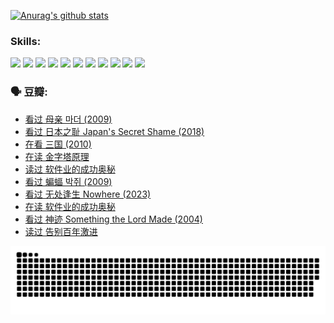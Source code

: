 
[![Anurag's github stats](https://github-readme-stats.vercel.app/api?username=w940853815)](https://github.com/anuraghazra/github-readme-stats)

### Skills:

<code><img height="32" src="https://cdn.jsdelivr.net/npm/simple-icons@v5/icons/python.svg"></code>
<code><img height="32" src="https://cdn.jsdelivr.net/npm/simple-icons@v5/icons/javascript.svg"></code>
<code><img height="32" src="https://cdn.jsdelivr.net/npm/simple-icons@v5/icons/django.svg"></code>
<code><img height="32" src="https://cdn.jsdelivr.net/npm/simple-icons@v5/icons/flask.svg"></code>
<code><img height="32" src="https://cdn.jsdelivr.net/npm/simple-icons@v5/icons/vuetify.svg"></code>
<code><img height="32" src="https://cdn.jsdelivr.net/npm/simple-icons@v5/icons/git.svg"></code>
<code><img height="32" src="https://cdn.jsdelivr.net/npm/simple-icons@v5/icons/docker.svg"></code>
<code><img height="32" src="https://cdn.jsdelivr.net/npm/simple-icons@v5/icons/postgresql.svg"></code>
<code><img height="32" src="https://cdn.jsdelivr.net/npm/simple-icons@v5/icons/elasticsearch.svg"></code>
<code><img height="32" src="https://cdn.jsdelivr.net/npm/simple-icons@v5/icons/macos.svg"></code>
<code><img height="32" src="https://cdn.jsdelivr.net/npm/simple-icons@v5/icons/linux.svg"></code>

### 🗣 豆瓣:

<!-- DOUBAN-ACTIVITIES:START -->
- [看过 母亲 마더‎ (2009)](https://www.douban.com/people/136069238/status/4442102172/?_i=01046810)
- [看过 日本之耻 Japan's Secret Shame‎ (2018)](https://www.douban.com/people/136069238/status/4431579101/?_i=01046810)
- [在看 三国‎ (2010)](https://www.douban.com/people/136069238/status/4430559482/?_i=01046810)
- [在读 金字塔原理](https://www.douban.com/people/136069238/status/4424812753/?_i=01046810)
- [读过 软件业的成功奥秘](https://www.douban.com/people/136069238/status/4424809958/?_i=01046810)
- [看过 蝙蝠 박쥐‎ (2009)](https://www.douban.com/people/136069238/status/4422787315/?_i=01046810)
- [看过 无处逢生 Nowhere‎ (2023)](https://www.douban.com/people/136069238/status/4416454713/?_i=01046810)
- [在读 软件业的成功奥秘](https://www.douban.com/people/136069238/status/4414815312/?_i=01046810)
- [看过 神迹 Something the Lord Made‎ (2004)](https://www.douban.com/people/136069238/status/4409691983/?_i=01046810)
- [读过 告别百年激进](https://www.douban.com/people/136069238/status/4406414036/?_i=01046810)
<!-- DOUBAN-ACTIVITIES:END -->


![Snake animation](https://raw.githubusercontent.com/w940853815/w940853815/output/github-contribution-grid-snake.svg)

<!--
**w940853815/w940853815** is a ✨ _special_ ✨ repository because its `README.md` (this file) appears on your GitHub profile.

Here are some ideas to get you started:

- 🔭 I’m currently working on ...
- 🌱 I’m currently learning ...
- 👯 I’m looking to collaborate on ...
- 🤔 I’m looking for help with ...
- 💬 Ask me about ...
- 📫 How to reach me: ...
- 😄 Pronouns: ...
- ⚡ Fun fact: ...
-->
